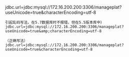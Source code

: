 jdbc.url=jdbc:mysql://172.16.200.200:3306/manageplat?useUnicode=true&characterEncoding=utf-8

```
引起乱码写法，在5.7数据库时不报错，但在5.5版本库中）
jdbc.url=jdbc:mysql://172.16.200.200:3306/manageplat?useUnicode=true&amp;characterEncoding=utf-8  

（正确写法）
jdbc.url=jdbc:mysql://172.16.200.200:3306/manageplat?useUnicode=true&characterEncoding=utf-8  
```



